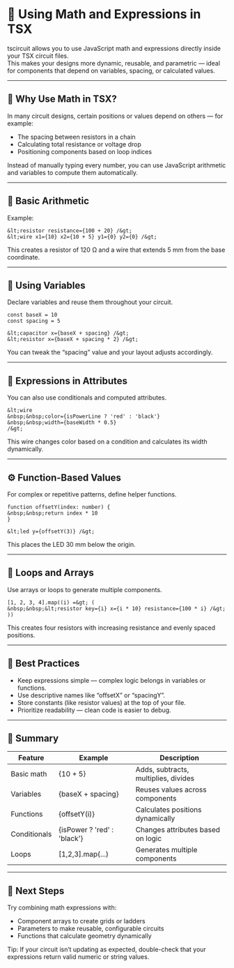 # 📐 Using Math and Expressions in TSX

tscircuit allows you to use JavaScript math and expressions directly inside your TSX circuit files.  
This makes your designs more dynamic, reusable, and parametric — ideal for components that depend on variables, spacing, or calculated values.

---

## 🧮 Why Use Math in TSX?

In many circuit designs, certain positions or values depend on others — for example:
- The spacing between resistors in a chain  
- Calculating total resistance or voltage drop  
- Positioning components based on loop indices

Instead of manually typing every number, you can use JavaScript arithmetic and variables to compute them automatically.

---

## 🔢 Basic Arithmetic

Example:
```
&lt;resistor resistance={100 + 20} /&gt;  
&lt;wire x1={10} x2={10 + 5} y1={0} y2={0} /&gt;
```

This creates a resistor of 120 Ω and a wire that extends 5 mm from the base coordinate.

---

## 🧱 Using Variables

Declare variables and reuse them throughout your circuit.

```
const baseX = 10  
const spacing = 5

&lt;capacitor x={baseX + spacing} /&gt;  
&lt;resistor x={baseX + spacing * 2} /&gt;
```

You can tweak the “spacing” value and your layout adjusts accordingly.

---

## 🧩 Expressions in Attributes

You can also use conditionals and computed attributes.
```
&lt;wire  
&nbsp;&nbsp;color={isPowerLine ? 'red' : 'black'}  
&nbsp;&nbsp;width={baseWidth * 0.5}  
/&gt;
```

This wire changes color based on a condition and calculates its width dynamically.

---

## ⚙️ Function-Based Values

For complex or repetitive patterns, define helper functions.
```
function offsetY(index: number) {  
&nbsp;&nbsp;return index * 10  
}

&lt;led y={offsetY(3)} /&gt;
```
This places the LED 30 mm below the origin.

---

## 🔁 Loops and Arrays

Use arrays or loops to generate multiple components.
```
[1, 2, 3, 4].map((i) =&gt; (  
&nbsp;&nbsp;&lt;resistor key={i} x={i * 10} resistance={100 * i} /&gt;  
))
```
This creates four resistors with increasing resistance and evenly spaced positions.

---

## 🧠 Best Practices

- Keep expressions simple — complex logic belongs in variables or functions.  
- Use descriptive names like “offsetX” or “spacingY”.  
- Store constants (like resistor values) at the top of your file.  
- Prioritize readability — clean code is easier to debug.

---

## 🧾 Summary

Feature | Example | Description  
--- | --- | ---  
Basic math | &#123;10 + 5&#125; | Adds, subtracts, multiplies, divides  
Variables | &#123;baseX + spacing&#125; | Reuses values across components  
Functions | &#123;offsetY(i)&#125; | Calculates positions dynamically  
Conditionals | &#123;isPower ? 'red' : 'black'&#125; | Changes attributes based on logic  
Loops | [1,2,3].map(...) | Generates multiple components

---

## 🚀 Next Steps

Try combining math expressions with:
- Component arrays to create grids or ladders  
- Parameters to make reusable, configurable circuits  
- Functions that calculate geometry dynamically  

Tip: If your circuit isn’t updating as expected, double-check that your expressions return valid numeric or string values.
